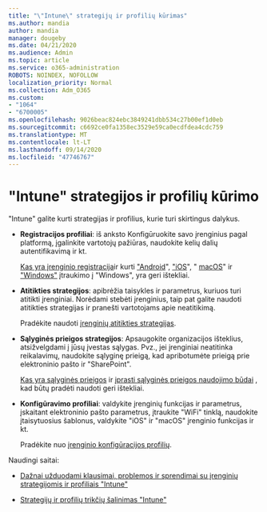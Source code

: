 ```yaml
---
title: "\"Intune\" strategijų ir profilių kūrimas"
ms.author: mandia
author: mandia
manager: dougeby
ms.date: 04/21/2020
ms.audience: Admin
ms.topic: article
ms.service: o365-administration
ROBOTS: NOINDEX, NOFOLLOW
localization_priority: Normal
ms.collection: Adm_O365
ms.custom:
- "1064"
- "6700005"
ms.openlocfilehash: 9026beac824ebc3849241dbb534c27b00ef1d0eb
ms.sourcegitcommit: c6692ce0fa1358ec3529e59ca0ecdfdea4cdc759
ms.translationtype: MT
ms.contentlocale: lt-LT
ms.lasthandoff: 09/14/2020
ms.locfileid: "47746767"
---
```

# <a name="creating-intune-policy-and-profiles"></a>"Intune" strategijos ir profilių kūrimo

"Intune" galite kurti strategijas ir profilius, kurie turi skirtingus dalykus.

- **Registracijos profiliai**: iš anksto Konfigūruokite savo įrenginius pagal platformą, įgalinkite vartotojų pažiūras, naudokite kelių dalių autentifikavimą ir kt.

  [Kas yra įrenginio registracija](https://docs.microsoft.com/intune/device-enrollment)ir kurti ["Android](https://docs.microsoft.com/intune/android-enroll)", ["iOS](https://docs.microsoft.com/intune/ios-enroll)", " [macOS](https://docs.microsoft.com/intune/macos-enroll)" ir ["Windows"](https://docs.microsoft.com/intune/windows-enrollment-methods) įtraukimo į "Windows", yra geri ištekliai.

- **Atitikties strategijos**: apibrėžia taisykles ir parametrus, kuriuos turi atitikti įrenginiai. Norėdami stebėti įrenginius, taip pat galite naudoti atitikties strategijas ir pranešti vartotojams apie neatitikimą.

  Pradėkite naudoti [įrenginių atitikties strategijas](https://docs.microsoft.com/intune/device-compliance-get-started).
- **Sąlyginės prieigos strategijos**: Apsaugokite organizacijos išteklius, atsižvelgdami į jūsų įvestas sąlygas. Pvz., jei įrenginiai neatitinka reikalavimų, naudokite sąlyginę prieigą, kad apribotumėte prieigą prie elektroninio pašto ir "SharePoint".

  [Kas yra sąlyginės prieigos](https://docs.microsoft.com/intune/conditional-access) ir [įprasti sąlyginės prieigos naudojimo būdai](https://docs.microsoft.com/intune/conditional-access-intune-common-ways-use) , kad būtų pradėti naudoti geri ištekliai.

- **Konfigūravimo profiliai**: valdykite įrenginių funkcijas ir parametrus, įskaitant elektroninio pašto parametrus, įtraukite "WiFi" tinklą, naudokite įtaisytuosius šablonus, valdykite "iOS" ir "macOS" įrenginio funkcijas ir kt.

  Pradėkite nuo [įrenginio konfigūracijos profilių](https://docs.microsoft.com/intune/device-profiles).

Naudingi saitai:

- [Dažnai užduodami klausimai, problemos ir sprendimai su įrenginių strategijomis ir profiliais "Intune"](https://docs.microsoft.com/intune/device-profile-troubleshoot)

- [Strategijų ir profilių trikčių šalinimas "Intune"](https://docs.microsoft.com/intune/troubleshoot-policies-in-microsoft-intune)

